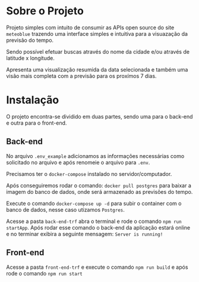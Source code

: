 # Sobre o Projeto

Projeto simples com intuito de consumir as APIs open source do site `meteoblue` trazendo uma interface simples e
intuitiva para a visuazação da previsão do tempo.

Sendo possível efetuar buscas através do nome da cidade e/ou através de latitude x  longitude.

Apresenta uma visualização resumida da data selecionada e também uma visão mais completa com a previsão para os
proxímos 7 dias.

# Instalação

O projeto encontra-se dividido em duas partes, sendo uma para o back-end e outra para o front-end.

## Back-end

No arquivo `.env_example` adicionamos as informações necessárias como solicitado no arquivo e após renomeie o
arquivo para
`.env`.

Precisamos ter o `docker-compose` instalado no servidor/computador.

Após conseguiremos rodar o comando: `docker pull postgres` para baixar a imagem do banco de dados, onde será
armazenado as previsões do tempo.

Execute o comando `docker-compose up -d` para subir o container com o banco de dados, nesse caso utizamos `Postgres`.

Acesse a pasta `back-end-trf` abra o terminal e rode o comando `npm run startApp`.
Após rodar esse comando o back-end da aplicação estará online e no terminar exibira a seguinte
mensagem: `Server is running!`

## Front-end

Acesse a pasta `front-end-trf` e execute o comando `npm run build`
e após rode o comando `npm run start`


